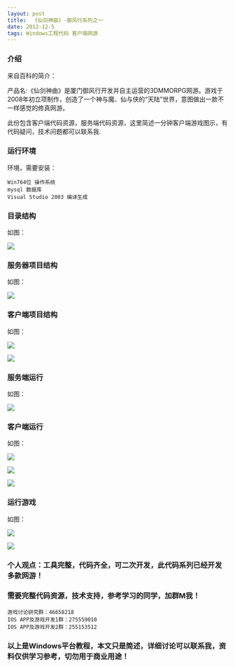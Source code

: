 ```yaml
---
layout: post
title:  《仙剑神曲》-御风行系列之一
date: 2012-12-5
tags: Windows工程代码 客户端网游
---
```



### 介绍

来自百科的简介：

产品名:《仙剑神曲》是厦门御风行开发并自主运营的3DMMORPG网游。游戏于2008年初立项制作，创造了一个神与魔、仙与侠的“天陆”世界，意图做出一款不一样感觉的修真网游。

此份包含客户端代码资源，服务端代码资源，这里简述一分钟客户端游戏图示，有代码疑问，技术问题都可以联系我.

### 运行环境

环境，需要安装：

``` 
Win764位 操作系统
mysql 数据库
Visual Studio 2003 编译生成
``` 

### 目录结构

如图：

![](/images/posts/xjsq/xjsq-1.jpg)

### 服务器项目结构

如图：

![](/images/posts/xjsq/xjsq-2.jpg)

### 客户端项目结构

如图：

![](/images/posts/xjsq/xjsq-3.jpg)

![](/images/posts/xjsq/xjsq-4.jpg)

### 服务端运行

如图：

![](/images/posts/xjsq/xjsq-5.jpg)

### 客户端运行

如图：

![](/images/posts/xjsq/xjsq-6.jpg)

![](/images/posts/xjsq/xjsq-7.jpg)

![](/images/posts/xjsq/xjsq-8.jpg)

### 运行游戏

如图：

![](/images/posts/xjsq/xjsq-9.jpg)

![](/images/posts/xjsq/xjsq-10.jpg)


### 个人观点：工具完整，代码齐全，可二次开发，此代码系列已经开发多款网游！

### 需要完整代码资源，技术支持，参考学习的同学，加群M我！

``` 
游戏讨论研究群：46658218
IOS APP及游戏开发1群：275559010
IOS APP及游戏开发2群：255153512
``` 

### 以上是Windows平台教程，本文只是简述，详细讨论可以联系我，资料仅供学习参考，切勿用于商业用途！